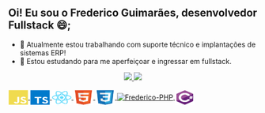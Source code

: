 <h2>Oi! Eu sou o Frederico Guimarães, desenvolvedor Fullstack 😄;  </h2> 

- 🔭 Atualmente estou trabalhando com suporte técnico e implantações de sistemas ERP!
- 🌱 Estou estudando para me aperfeiçoar e ingressar em fullstack.

<div align="center">
  <a href="https://www.linkedin.com/in/frederico-guimarães-b9192b232/">
  <img height="180em" src="https://github-readme-stats.vercel.app/api?username=fredericoguimaraess&show_icons=true&theme=dark&include_all_commits=true&count_private=true"/>
  <img height="180em" src="https://github-readme-stats.vercel.app/api/top-langs/?username=fredericoguimaraess&layout=compact&langs_count=7&theme=dark"/>
</div>

<div style="display: inline_block"><br>
  <img align="center" alt="Frederico-Js" height="30" width="40" src="https://raw.githubusercontent.com/devicons/devicon/master/icons/javascript/javascript-plain.svg">
  <img align="center" alt="Frederico-Ts" height="30" width="40" src="https://raw.githubusercontent.com/devicons/devicon/master/icons/typescript/typescript-plain.svg">
  <img align="center" alt="Frederico-React" height="30" width="40" src="https://raw.githubusercontent.com/devicons/devicon/master/icons/react/react-original.svg">
  <img align="center" alt="Frederico-HTML" height="30" width="40" src="https://raw.githubusercontent.com/devicons/devicon/master/icons/html5/html5-original.svg">
  <img align="center" alt="Frederico-CSS" height="30" width="40" src="https://raw.githubusercontent.com/devicons/devicon/master/icons/css3/css3-original.svg">
  <img align="center" alt="Frederico-PHP" height="30" width="40" src="https://cdn.jsdelivr.net/gh/devicons/devicon/icons/php/php-original.svg">
  <img align="center" alt="Frederico-Csharp" height="30" width="40" src="https://raw.githubusercontent.com/devicons/devicon/master/icons/csharp/csharp-original.svg">
</div>
